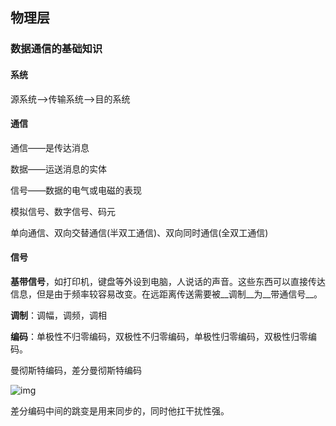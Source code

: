 ## 物理层

### 数据通信的基础知识

#### 系统

源系统——>传输系统——>目的系统

#### 通信

通信——是传达消息

数据——运送消息的实体

信号——数据的电气或电磁的表现

模拟信号、数字信号、码元

单向通信、双向交替通信(半双工通信)、双向同时通信(全双工通信)

#### 信号

__基带信号__，如打印机，键盘等外设到电脑，人说话的声音。这些东西可以直接传达信息，但是由于频率较容易改变。在远距离传送需要被__调制__为__带通信号__。

__调制__：调幅，调频，调相

__编码__：单极性不归零编码，双极性不归零编码，单极性归零编码，双极性归零编码。

曼彻斯特编码，差分曼彻斯特编码

![img](https://gss3.bdstatic.com/7Po3dSag_xI4khGkpoWK1HF6hhy/baike/c0%3Dbaike116%2C5%2C5%2C116%2C38/sign=5776b1e2e224b899ca31716a0f6f76f0/54fbb2fb43166d2230048e764d2309f79152d2e5.jpg)

差分编码中间的跳变是用来同步的，同时他扛干扰性强。